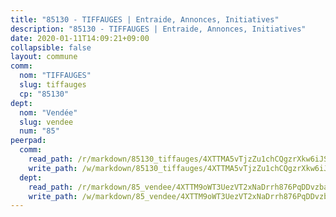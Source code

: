 ```yaml
---
title: "85130 - TIFFAUGES | Entraide, Annonces, Initiatives"
description: "85130 - TIFFAUGES | Entraide, Annonces, Initiatives"
date: 2020-01-11T14:09:21+09:00
collapsible: false
layout: commune
comm:
  nom: "TIFFAUGES"
  slug: tiffauges
  cp: "85130"
dept:
  nom: "Vendée"
  slug: vendee
  num: "85"
peerpad:
  comm:
    read_path: /r/markdown/85130_tiffauges/4XTTMA5vTjzZu1chCQgzrXkw6iJS3wAg2MQ3845NJQ7d6jpSs
    write_path: /w/markdown/85130_tiffauges/4XTTMA5vTjzZu1chCQgzrXkw6iJS3wAg2MQ3845NJQ7d6jpSs-K3TgUxpsWBrQjY9C9imHaa2PBCJZUDoMah2sujz2eiFJVKkSTCXG7D2WimehmZfVKAdBP3WyjAQERD1zKLLgQs75vsC7YKKX8BjC2fVN1TSqmnJ9TEzkeHvqcLWjbXyYP9GpDsCb
  dept:
    read_path: /r/markdown/85_vendee/4XTTM9oWT3UezVT2xNaDrrh876PqDDvzbaovSPP6P6ha63Ezk
    write_path: /w/markdown/85_vendee/4XTTM9oWT3UezVT2xNaDrrh876PqDDvzbaovSPP6P6ha63Ezk-K3TgTz4T2Ao5CxcmNgKRpi6DXEbSZWgvvZNdT7V4KiJycR1vvtGLxg5iYYYKajishdNzKNazAywn7vjwqtQs859ALiENaqFJQsULDwd4rYqVPy8n3JbNCeuPxinCnetCgcSuCcyv
---
```


